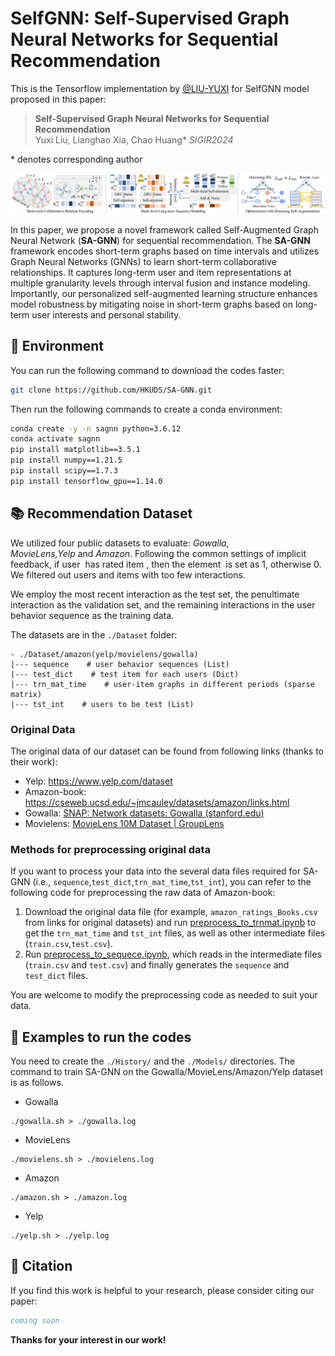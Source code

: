 # SelfGNN: Self-Supervised Graph Neural Networks for Sequential Recommendation

This is the Tensorflow implementation by <a href='https://github.com/LIU-YUXI'>@LIU-YUXI</a> for SelfGNN model proposed in this paper:

> **Self-Supervised Graph Neural Networks for Sequential Recommendation**  
> Yuxi Liu, Lianghao Xia, Chao Huang\* 
> *SIGIR2024*

\* denotes corresponding author

<p align="center">
<img src="./SA-GNN-framwork.jpg" alt="SA-GNN" />
</p>

In this paper, we propose a novel framework called Self-Augmented Graph Neural Network (**SA-GNN**) for sequential recommendation. The **SA-GNN** framework encodes short-term graphs based on time intervals and utilizes Graph Neural Networks (GNNs) to learn short-term collaborative relationships. It captures long-term user and item representations at multiple granularity levels through interval fusion and instance modeling. Importantly, our personalized self-augmented learning structure enhances model robustness by mitigating noise in short-term graphs based on long-term user interests and personal stability. 

## 📝 Environment

You can run the following command to download the codes faster:

```bash
git clone https://github.com/HKUDS/SA-GNN.git
```

Then run the following commands to create a conda environment:

```bash
conda create -y -n sagnn python=3.6.12
conda activate sagnn
pip install matplotlib==3.5.1
pip install numpy==1.21.5
pip install scipy==1.7.3
pip install tensorflow_gpu==1.14.0
```

## 📚 Recommendation Dataset

We utilized four public datasets to evaluate: *Gowalla, MovieLens,Yelp* and *Amazon*. Following the common settings of implicit feedback, if user  has rated item , then the element  is set as 1, otherwise 0. We filtered out users and items with too few interactions.

We employ the most recent interaction as the test set, the penultimate interaction as the validation set, and the remaining interactions in the user behavior sequence as the training data.

The datasets are in the `./Dataset` folder:

```
- ./Dataset/amazon(yelp/movielens/gowalla)
|--- sequence    # user behavior sequences (List)
|--- test_dict    # test item for each users (Dict)
|--- trn_mat_time    # user-item graphs in different periods (sparse matrix)
|--- tst_int    # users to be test (List)
```

### Original Data

The original data of our dataset can be found from following links (thanks to their work):

- Yelp: https://www.yelp.com/dataset
- Amazon-book: https://cseweb.ucsd.edu/~jmcauley/datasets/amazon/links.html
- Gowalla: [SNAP: Network datasets: Gowalla (stanford.edu)](https://snap.stanford.edu/data/loc-Gowalla.html)
- Movielens: [MovieLens 10M Dataset | GroupLens](https://grouplens.org/datasets/movielens/10m/)

### Methods for preprocessing original data

If you want to process your data into the several data files required for SA-GNN (i.e., `sequence`,`test_dict`,`trn_mat_time`,`tst_int`), you can refer to the following code for preprocessing the raw data of Amazon-book:

1. Download the original data file (for example, `amazon_ratings_Books.csv` from links for original datasets) and run [preprocess_to_trnmat.ipynb](./preprocess_to_trnmat.ipynb) to get the `trn_mat_time` and `tst_int` files, as well as other intermediate files (`train.csv`,`test.csv`).
2. Run [preprocess_to_sequece.ipynb](./preprocess_to_sequence.ipynb), which reads in the intermediate files (`train.csv` and `test.csv`) and finally generates the `sequence` and `test_dict` files.

You are welcome to modify the preprocessing code as needed to suit your data.

## 🚀 Examples to run the codes

You need to create the `./History/` and the `./Models/` directories. The command to train SA-GNN on the Gowalla/MovieLens/Amazon/Yelp dataset is as follows.

- Gowalla

```
./gowalla.sh > ./gowalla.log 
```

- MovieLens

```
./movielens.sh > ./movielens.log 
```

- Amazon

```
./amazon.sh > ./amazon.log 
```

- Yelp

```
./yelp.sh > ./yelp.log
```

## 🌟 Citation

If you find this work is helpful to your research, please consider citing our paper:

```bibtex
coming soon
```

**Thanks for your interest in our work!**
